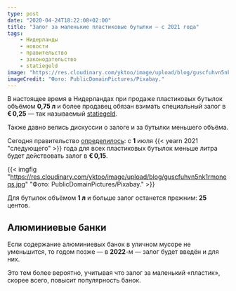 ```yaml
---
type: post
date: "2020-04-24T18:22:08+02:00"
title: "Залог за маленькие пластиковые бутылки — с 2021 года"
tags:
    - Нидерланды
    - новости
    - правительство
    - законодательство
    - statiegeld
image: "https://res.cloudinary.com/yktoo/image/upload/blog/guscfuhvn5nk1rmoneqs.jpg"
imageCredit: "Фото: PublicDomainPictures/Pixabay."
---
```


В настоящее время в Нидерландах при продаже пластиковых бутылок объёмом **0,75 л** и более продавец обязан взимать специальный залог в **€ 0,25** — так называемый [statiegeld](/glossary/statiegeld).

Также давно велись дискуссии о залоге и за бутылки меньшего объёма.

Сегодня правительство [определилось](https://nos.nl/artikel/2331609-15-cent-statiegeld-op-kleine-plastic-flesjes-vanaf-volgend-jaar-zomer.html): с **1** июля {{< yearn 2021 "следующего" >}} года для всех пластиковых бутылок меньше литра будет действовать залог в **€ 0,15**.

<!--more-->

{{< imgfig "https://res.cloudinary.com/yktoo/image/upload/blog/guscfuhvn5nk1rmoneqs.jpg" "Фото: PublicDomainPictures/Pixabay." >}}

Для бутылок объёмом **1 л** и больше залог останется прежним: **25** центов.

## Алюминиевые банки

Если содержание алюминиевых банок в уличном мусоре не уменьшится, то годом позже — в **2022**-м — залог будет введён и для них.

Это тем более вероятно, учитывая что залог за маленький «пластик», скорее всего, повысит популярность банок.

